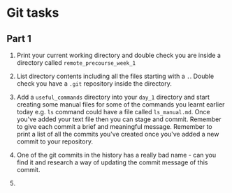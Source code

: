 # Git tasks

## Part 1

1. Print your current working directory and double check you are inside a directory called `remote_precourse_week_1`

2. List directory contents including all the files starting with a `.`. Double check you have a `.git` repository inside the directory.

3. Add a `useful_commands` directory into your `day_1` directory and start creating some manual files for some of the commands you learnt earlier today e.g. `ls` command could have a file called `ls_manual.md`. Once you've added your text file then you can stage and commit. Remember to give each commit a brief and meaningful message. Remember to print a list of all the commits you've created once you've added a new commit to your repository.

4. One of the git commits in the history has a really bad name - can you find it and research a way of updating the commit message of this commit.

5.
